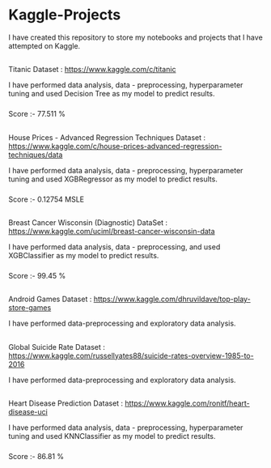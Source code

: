 # Kaggle-Projects

I have created this repository to store my notebooks and projects that I have attempted on Kaggle.

##

Titanic Dataset : https://www.kaggle.com/c/titanic

I have performed data analysis, data - preprocessing, hyperparameter tuning and used Decision Tree as my model to predict results.
###
Score :- 77.511 %

##

House Prices - Advanced Regression Techniques Dataset : https://www.kaggle.com/c/house-prices-advanced-regression-techniques/data

I have performed data analysis, data - preprocessing, hyperparameter tuning and used XGBRegressor as my model to predict results.
###
Score :- 0.12754 MSLE

##

Breast Cancer Wisconsin (Diagnostic) DataSet : https://www.kaggle.com/uciml/breast-cancer-wisconsin-data

I have performed data analysis, data - preprocessing, and used XGBClassifier as my model to predict results.
###
Score :- 99.45 %

##

Android Games Dataset : https://www.kaggle.com/dhruvildave/top-play-store-games

I have performed data-preprocessing and exploratory data analysis.

##

Global Suicide Rate Dataset : https://www.kaggle.com/russellyates88/suicide-rates-overview-1985-to-2016

I have performed data-preprocessing and exploratory data analysis.

##

Heart Disease Prediction Dataset : https://www.kaggle.com/ronitf/heart-disease-uci

I have performed data analysis, data - preprocessing, hyperparameter tuning and used KNNClassifier as my model to predict results.
###
Score :- 86.81 %

##
